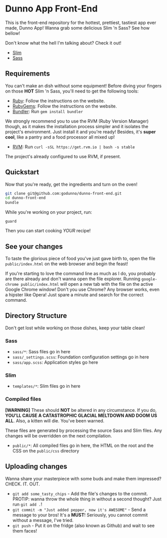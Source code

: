 # Dunno App Front-End

This is the front-end repository for the hottest, prettiest, tastiest
app ever made, Dunno App! Wanna grab some delicious Slim 'n Sass? See
how bellow!

Don't know what the hell I'm talking about? Check it out!

  * [Slim](http://slim-lang.com/)
  * [Sass](http://sass-lang.com/guide)

## Requirements

You can't make an dish without some equipment! Before diving your
fingers on those **HOT** Slim 'n Sass, you'll need to get the following
tools:

  * [Ruby](http://www.ruby-lang.org): Follow the instructions on the
    website.
  * [RubyGems](http://rubygems.org): Follow the instructions on the
    website.
  * [Bundler](http://bundler.io): Run `gem install bundler`

We strongly recommend you to use the RVM (Ruby Version Manager) though,
as it makes the installation process simpler and it isolates the
project's environment. Just install it and you're ready! Besides, it's
**super cool**, like a pantry and a food processor all mixed up!

  * [RVM](http://rvm.io/): Run `curl -sSL https://get.rvm.io | bash -s stable`

The project's already configured to use RVM, if present.

## Quickstart

Now that you're ready, get the ingredients and turn on the oven!

```bash
git clone git@github.com:godunno/dunno-front-end.git
cd dunno-front-end
bundle
```

While you're working on your project, run:

`guard`

Then you can start cooking *YOUR* recipe!

## See your changes

To taste the glorious piece of food you've just gave birth to, open the
file `public/index.html` on the web browser and begin the feast!

If you're starting to love the command line as much as I do, you
probably are there already and don't wanna open the file explorer.
Running `google-chrome public/index.html` will open a new tab with the
file on the active Google Chrome window! Don't you use Chrome? Any
browser works, even a hipster like Opera! Just spare a minute and search
for the correct command.

## Directory Structure

Don't get lost while working on those dishes, keep your table clean!

### Sass

  * `sass/*`: Sass files go in here
  * `sass/_settings.scss`: Foundation configuration settings go in here
  * `sass/app.scss`: Application styles go here

### Slim

  * `templates/*`: Slim files go in here

### Compiled files

**[WARNING]** These should **NOT** be altered in any circumstance. If
 you do, **YOU'LL CAUSE A CATASTROPHIC GLACIAL MELTDOWN AND DOOM US
ALL**. Also, a kitten will die. You've been warned.

These files are generated by processing the source Sass and Slim files.
Any changes will be overridden on the next compilation.

  * `public/*`: All compiled files go in here, the HTML on the root and
    the CSS on the `public/css` directory

## Uploading changes

Wanna share your masterpiece with some buds and make them impressed?
CHECK. IT. OUT.

  * `git add some_tasty_chips` - Add the file's changes to the commit.
    PROTIP: wanna throw the whole thing in without a second thought?
    Just run `git add .`!
  * `git commit -m "Just added pepper, now it's AWESOME"` - Send a
    message to your bros! It's a **MUST**! Seriously, you cannot commit
    without a message, I've tried.
  * `git push` - Put it on the fridge (also known as Github) and wait to
    see them faces!
